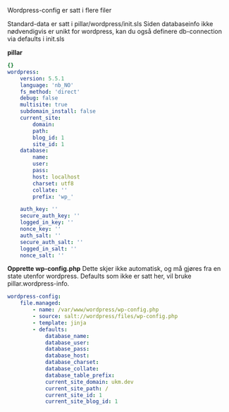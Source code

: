 Wordpress-config er satt i flere filer

Standard-data er satt i pillar/wordpress/init.sls
Siden databaseinfo ikke nødvendigvis er unikt for wordpress, kan du også definere db-connection via defaults i init.sls

**pillar**
```yaml
{}
wordpress:
    version: 5.5.1
    language: 'nb_NO'
    fs_method: 'direct'
    debug: false
    multisite: true
    subdomain_install: false
    current_site:
        domain: 
        path: 
        blog_id: 1
        site_id: 1
    database:
        name: 
        user:
        pass: 
        host: localhost
        charset: utf8
        collate: ''
        prefix: 'wp_'

    auth_key: ''
    secure_auth_key: ''
    logged_in_key: ''
    nonce_key: ''
    auth_salt: ''
    secure_auth_salt: ''
    logged_in_salt: ''
    nonce_salt: ''
```


**Opprette wp-config.php**
Dette skjer ikke automatisk, og må gjøres fra en state utenfor wordpress. 
Defaults som ikke er satt her, vil bruke pillar.wordpress-info.

```yaml
wordpress-config:
    file.managed:
        - name: /var/www/wordpress/wp-config.php
        - source: salt://wordpress/files/wp-config.php
        - template: jinja
        - defaults:
            database_name:
            database_user:
            database_pass:
            database_host:
            database_charset:
            database_collate: 
            database_table_prefix: 
            current_site_domain: ukm.dev
            current_site_path: /
            current_site_id: 1
            current_site_blog_id: 1
``` 